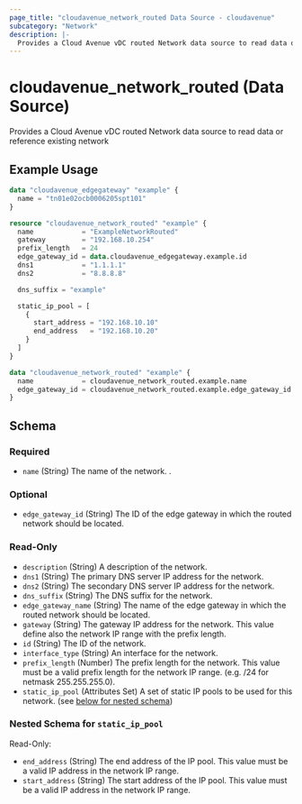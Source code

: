 ```yaml
---
page_title: "cloudavenue_network_routed Data Source - cloudavenue"
subcategory: "Network"
description: |-
  Provides a Cloud Avenue vDC routed Network data source to read data or reference existing network
---
```


# cloudavenue_network_routed (Data Source)

Provides a Cloud Avenue vDC routed Network data source to read data or reference existing network

## Example Usage

```terraform
data "cloudavenue_edgegateway" "example" {
  name = "tn01e02ocb0006205spt101"
}

resource "cloudavenue_network_routed" "example" {
  name            = "ExampleNetworkRouted"
  gateway         = "192.168.10.254"
  prefix_length   = 24
  edge_gateway_id = data.cloudavenue_edgegateway.example.id
  dns1            = "1.1.1.1"
  dns2            = "8.8.8.8"

  dns_suffix = "example"

  static_ip_pool = [
    {
      start_address = "192.168.10.10"
      end_address   = "192.168.10.20"
    }
  ]
}

data "cloudavenue_network_routed" "example" {
  name            = cloudavenue_network_routed.example.name
  edge_gateway_id = cloudavenue_network_routed.example.edge_gateway_id
}
```

<!-- schema generated by tfplugindocs -->
## Schema

### Required

- `name` (String) The name of the network. .

### Optional

- `edge_gateway_id` (String) The ID of the edge gateway in which the routed network should be located.

### Read-Only

- `description` (String) A description of the network.
- `dns1` (String) The primary DNS server IP address for the network.
- `dns2` (String) The secondary DNS server IP address for the network.
- `dns_suffix` (String) The DNS suffix for the network.
- `edge_gateway_name` (String) The name of the edge gateway in which the routed network should be located.
- `gateway` (String) The gateway IP address for the network. This value define also the network IP range with the prefix length.
- `id` (String) The ID of the network.
- `interface_type` (String) An interface for the network.
- `prefix_length` (Number) The prefix length for the network. This value must be a valid prefix length for the network IP range. (e.g. /24 for netmask 255.255.255.0).
- `static_ip_pool` (Attributes Set) A set of static IP pools to be used for this network. (see [below for nested schema](#nestedatt--static_ip_pool))

<a id="nestedatt--static_ip_pool"></a>
### Nested Schema for `static_ip_pool`

Read-Only:

- `end_address` (String) The end address of the IP pool. This value must be a valid IP address in the network IP range.
- `start_address` (String) The start address of the IP pool. This value must be a valid IP address in the network IP range.


